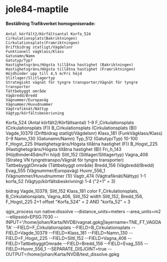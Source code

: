 # jole84-maptile
 
#### Beställning Trafikverket homogeniserade:
	Antal körfält2/Körfältsantal Korfa_524
	Cirkulationsplats(Bakriktningen)
	Cirkulationsplats(Framriktningen)
	Driftbidrag statligt/Vägdelsnr
	Funktionell vägklass/Klass
	Gatunamn/Namn
	Gatutyp/Typ?
	Hastighetsgräns/Högsta tillåtna hastighet (Bakriktningen)
	Hastighetsgräns/Högsta tillåtna hastighet (Framriktningen)
	Höjdhinder upp till 4,5 m/Fri höjd
	Slitlager/Slitlagertyp
	Strategiskt vägnät för tyngre transporter/Vägnät för tyngre transporter
	Tättbebyggt område
	Vägbredd/Bredd
	Vägnummer/Europaväg
	Vägnummer/Huvudnummer
	Vägtrafiknät/Nättyp
	Vägtyp/körfältsbeskrivning


Korfa_524 				(Antal körfält2/Körfältsantal)		1-9
F_Cirkulationsplats 	(Cirkulationsplats (F))
B_Cirkulationsplats 	(Cirkulationsplats (B))
Vagde_10379 			(Driftbidrag statligt/Vägdelsnr)
Klass_181 				(FunkVägklass/Klass)				0-9
Namn_130 				(Gatunamn/Namn)
Typ_512 				(Gatutyp/Typ) 						10-100
F_Hogst_225 			(Hastighetsgräns/Högsta tillåtna hastighet (F))
B_Hogst_225 			(Hastighetsgräns/Högsta tillåtna hastighet (B))
Fri_h_143 				(Höjdhinder45dm/Fri höjd)
Slitl_152 				(Slitlager/Slitlagertyp)
Vagna_406 				(Strateg VN tyngretranspo/Vägnät för tyngre transporter)
TattbebyggtOmrade 		(Tättbebyggt område)
Bredd_156 				(Vägbredd/Bredd)
Evag_555 				(Vägnummer/Europaväg)
Huvnr_556_1 			(Vägnummer/Huvudnummer (1))
Vagtr_474 				(Vägtrafiknät/Nättyp)				1-1
korfa_52 				(Vägtyp/körfältsbeskrivning)		1-4 ("2+1" = 3)

bidrag			Vagde_10379, Slitl_152
Klass_181
color			F_Cirkulationsplats, B_Cirkulationsplats, Vagna_406, Slitl_152
width			Slitl_152, Bredd_156, F_Hogst_225
2+1	offset		"Korfa_524" = 2 AND  "korfa_52"  = 3

qgis_process run native:dissolve --distance_units=meters --area_units=m2 --ellipsoid=EPSG:7030 --INPUT='/home/johan/Karta/NVDB/vagnat.gpkg|layername=TNE_FT_VAGDATA' --FIELD=F_Cirkulationsplats --FIELD=B_Cirkulationsplats --FIELD=Vagde_10379 --FIELD=Klass_181 --FIELD=Namn_130 --FIELD=F_Hogst_225 --FIELD=Slitl_152 --FIELD=Vagna_406 --FIELD=TattbebyggtOmrade --FIELD=Bredd_156 --FIELD=Evag_555 --FIELD=Huvnr_556_1 --SEPARATE_DISJOINT=true --OUTPUT=/home/johan/Karta/NVDB/test_dissolve.gpkg